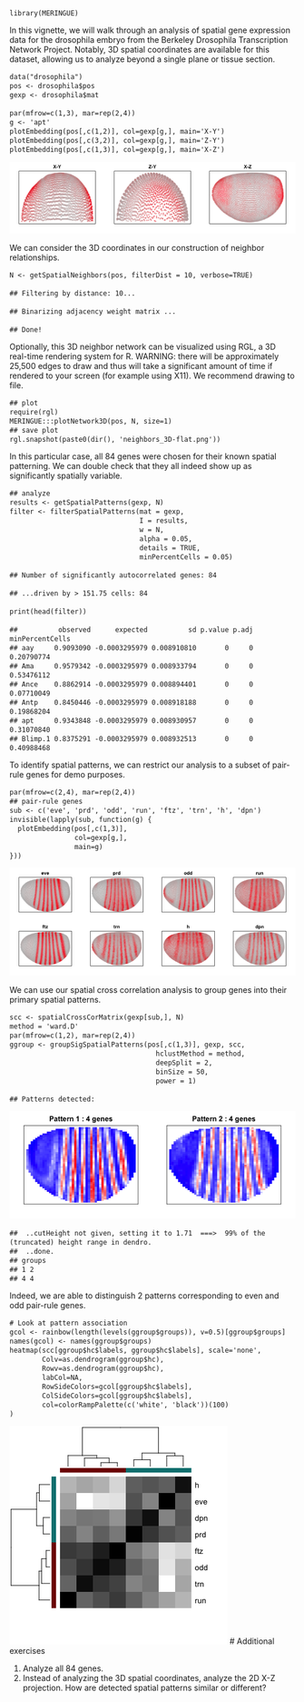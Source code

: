     library(MERINGUE)

In this vignette, we will walk through an analysis of spatial gene
expression data for the drosophila embryo from the Berkeley Drosophila
Transcription Network Project. Notably, 3D spatial coordinates are
available for this dataset, allowing us to analyze beyond a single plane
or tissue section.

    data("drosophila")
    pos <- drosophila$pos
    gexp <- drosophila$mat

    par(mfrow=c(1,3), mar=rep(2,4))
    g <- 'apt'
    plotEmbedding(pos[,c(1,2)], col=gexp[g,], main='X-Y')
    plotEmbedding(pos[,c(3,2)], col=gexp[g,], main='Z-Y')
    plotEmbedding(pos[,c(1,3)], col=gexp[g,], main='X-Z')

![](drosophila_3D_analysis_files/figure-markdown_strict/drosophila-data-1.png)

We can consider the 3D coordinates in our construction of neighbor
relationships.

    N <- getSpatialNeighbors(pos, filterDist = 10, verbose=TRUE)

    ## Filtering by distance: 10...

    ## Binarizing adjacency weight matrix ...

    ## Done!

Optionally, this 3D neighbor network can be visualized using RGL, a 3D
real-time rendering system for R. WARNING: there will be approximately
25,500 edges to draw and thus will take a significant amount of time if
rendered to your screen (for example using X11). We recommend drawing to
file.

    ## plot
    require(rgl)
    MERINGUE:::plotNetwork3D(pos, N, size=1)
    ## save plot
    rgl.snapshot(paste0(dir(), 'neighbors_3D-flat.png'))

In this particular case, all 84 genes were chosen for their known
spatial patterning. We can double check that they all indeed show up as
significantly spatially variable.

    ## analyze
    results <- getSpatialPatterns(gexp, N)
    filter <- filterSpatialPatterns(mat = gexp, 
                                    I = results, 
                                    w = N,
                                    alpha = 0.05,
                                    details = TRUE, 
                                    minPercentCells = 0.05)

    ## Number of significantly autocorrelated genes: 84

    ## ...driven by > 151.75 cells: 84

    print(head(filter))

    ##          observed      expected          sd p.value p.adj minPercentCells
    ## aay     0.9093090 -0.0003295979 0.008910810       0     0      0.20790774
    ## Ama     0.9579342 -0.0003295979 0.008933794       0     0      0.53476112
    ## Ance    0.8862914 -0.0003295979 0.008894401       0     0      0.07710049
    ## Antp    0.8450446 -0.0003295979 0.008918188       0     0      0.19868204
    ## apt     0.9343848 -0.0003295979 0.008930957       0     0      0.31070840
    ## Blimp.1 0.8375291 -0.0003295979 0.008932513       0     0      0.40988468

To identify spatial patterns, we can restrict our analysis to a subset
of pair-rule genes for demo purposes.

    par(mfrow=c(2,4), mar=rep(2,4))
    ## pair-rule genes
    sub <- c('eve', 'prd', 'odd', 'run', 'ftz', 'trn', 'h', 'dpn')
    invisible(lapply(sub, function(g) {
      plotEmbedding(pos[,c(1,3)], 
                    col=gexp[g,], 
                    main=g)
    }))

![](drosophila_3D_analysis_files/figure-markdown_strict/drosophila-sub-1.png)

We can use our spatial cross correlation analysis to group genes into
their primary spatial patterns.

    scc <- spatialCrossCorMatrix(gexp[sub,], N)
    method = 'ward.D'
    par(mfrow=c(1,2), mar=rep(2,4))
    ggroup <- groupSigSpatialPatterns(pos[,c(1,3)], gexp, scc,
                                        hclustMethod = method,
                                        deepSplit = 2,
                                        binSize = 50,
                                        power = 1)

    ## Patterns detected:

![](drosophila_3D_analysis_files/figure-markdown_strict/drosophila-pattern-1.png)

    ##  ..cutHeight not given, setting it to 1.71  ===>  99% of the (truncated) height range in dendro.
    ##  ..done.
    ## groups
    ## 1 2 
    ## 4 4

Indeed, we are able to distinguish 2 patterns corresponding to even and
odd pair-rule genes.

    # Look at pattern association
    gcol <- rainbow(length(levels(ggroup$groups)), v=0.5)[ggroup$groups]
    names(gcol) <- names(ggroup$groups)
    heatmap(scc[ggroup$hc$labels, ggroup$hc$labels], scale='none', 
            Colv=as.dendrogram(ggroup$hc), 
            Rowv=as.dendrogram(ggroup$hc), 
            labCol=NA,
            RowSideColors=gcol[ggroup$hc$labels],
            ColSideColors=gcol[ggroup$hc$labels],
            col=colorRampPalette(c('white', 'black'))(100)
    )

![](drosophila_3D_analysis_files/figure-markdown_strict/drosophila-scc-1.png)
\# Additional exercises

1.  Analyze all 84 genes.
2.  Instead of analyzing the 3D spatial coordinates, analyze the 2D X-Z
    projection. How are detected spatial patterns similar or different?
